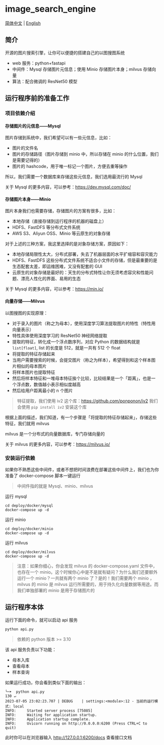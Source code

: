 # image_search_engine

[简体中文](./README.zh-CN.md) | [English](./README.md)

## 简介

开源的图片搜索引擎，让你可以便捷的搭建自己的以图搜图系统

- web 服务：python+fastapi
- 中间件：Mysql 存储图片元信息；使用 Minio 存储图片本身；milvus 存储向量
- 算法：配合微调的 ResNet50 模型

## 运行程序前的准备工作

### 项目依赖介绍

#### 存储图片的元信息——Mysql

图片存储到系统中，我们希望可以有一些元信息，比如：

- 图片的文件名
- 图片的存储路径（图片存储到 minio 中，所以存储在 minio 的什么位置，我们是需要记得的）
- 图片的 hashcode，用于唯一标记一个图片，方便去重等操作

所以，我们需要一个数据库来存储这些元信息，我们选用最流行的 Mysql

关于 Mysql 的更多内容，可以参考：https://dev.mysql.com/doc/

#### 存储图片本身——Minio

图片本身我们也需要存储，存储图片的方案有很多，比如：

- 本地存储（直接存储到运行程序的机器的磁盘上）
- HDFS、FastDFS 等分布式文件系统
- AWS S3、Aliyun OSS、Minio 等云原生的对象存储

对于上述的三种方案，我这里选择的是对象存储方案，原因如下：

- 本地存储局限性太大，分布式部署，失去了机器层面的水平扩缩容和容灾能力
- HDFS、FastDFS 这些分布式文件系统不适合小文件的存储，但是最重要的是生态配套太差，即运维困难，又没有配套的 GUI
- 云原生的对象存储是最好的：天生的分布式特性让你无须考虑容灾和性能问题、漂亮人性化的界面、易用的生态

关于 Mysql 的更多内容，可以参考：https://min.io/

#### 向量存储——Milvus

以图搜图的实现原理：

- 对于录入的图片（称之为母本），使用深度学习算法提取图片的特性（特性用向量表示）
- 特性具体使用深度学习的 ResNet50 神经网络提取
- 提取的特征，转化成一个浮点数序列，对应 Python 的数据结构就是 `list[float]`, list 的长度是 512，就是一共有 512 个 float
- 将提取的特征存储起来
- 当用户需要搜索的时候，会提交图片（称之为样本），希望得到和这个样本图片相似的母本图片
- 将样本图片也提取特征
- 然后将样本特征和一堆母本特征挨个比较，比较结果是一个「距离」，也是一个浮点数，数值越小表示相似度越高
- 然后给用户距离最小的 n 个图片

> 特征提取，我们使用 iv2 这个库：https://github.com/ponponon/iv2
> 我们会使用 `pip install iv2` 安装这个库

根据上面的描述，我们知道，有一个步骤是「将提取的特征存储起来」，存储这些特征，我们就用 milvus

milvus 是一个分布式的向量数据库，专门存储向量的

关于 milvus 的更多内容，可以参考：https://milvus.io/

### 安装运行依赖

如果你不熟悉这些中间件，或者不想把时间浪费在部署这些中间件上，我们也为你准备了 docker-compose 脚本一键运行

> 中间件指的就是 Mysql、minio、milvus

运行 mysql

```shell
cd deploy/docker/mysql
docker-compose up -d
```

运行 minio

```shell
cd deploy/docker/minio
docker-compose up -d
```

运行 milvus

```shell
cd deploy/docker/milvus
docker-compose up -d
```

> 注意：如果你细心，你会发现 milvus 的 docker-compose.yaml 文件中，也存在一个 minio。这个时候你心中是不是就有疑问？为什么我们还要额外运行一个 minio？一共就有两个 minio 了？是的！我们需要两个 minio ，milvus 的 minio 是 milvus 运行所需要的，用于持久化向量数据等用途。而我们单独部署的 minio 是用于存储图片的

## 运行程序本体

运行下面的命令，就可以启动 api 服务

```python
python api.py
```

> 依赖的 python 版本 >= 3.10

该 api 服务负责以下功能：

- 母本入库
- 查看母本
- 样本查询

如果运行成功，你会看到类似下面的输出：

```shell
╰─➤  python api.py                                                                                                130 ↵
2023-07-05 23:02:23.707 | DEBUG    | settings:<module>:12 - 当前的运行模式: local
INFO:     Started server process [75085]
INFO:     Waiting for application startup.
INFO:     Application startup complete.
INFO:     Uvicorn running on http://0.0.0.0:6200 (Press CTRL+C to quit)
```

此时你可以在浏览器输入 http://127.0.0.1:6200/docs 查看接口文档

